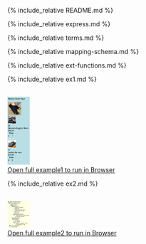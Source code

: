 ---
---

{% include_relative README.md %}

{% include_relative express.md %}

{% include_relative terms.md %}

{% include_relative mapping-schema.md %}

{% include_relative ext-functions.md %}

{% include_relative ex1.md %}

<br>
<a href="examples/product-list/product-lister-template.html" target="_blank">
   <img src="examples/product-list/Ex1_1.png" width="10%" height="10%" > 
   <br>Open full example1 to run in Browser<br>
</a>

{% include_relative ex2.md %}

<br>
<a href="examples/taxonomy/taxonomy-template.html" target="_blank">
   <img src="examples/taxonomy/content/ex2_1.png" width="10%" height="10%" > 
   <br>Open full example2 to run in Browser<br>
</a>
